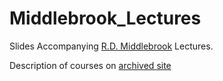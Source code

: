 # Middlebrook_Lectures
Slides Accompanying [R.D. Middlebrook](https://en.wikipedia.org/wiki/R._D._Middlebrook) Lectures.

Description of courses on [archived site](https://web.archive.org/web/20040618090750/http://www.rdmiddlebrook.com/)

